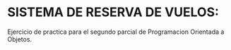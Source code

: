 
<h1>SISTEMA DE RESERVA DE VUELOS:</h1>
<p>Ejercicio de practica para el segundo parcial de Programacion Orientada a Objetos.
</p>
